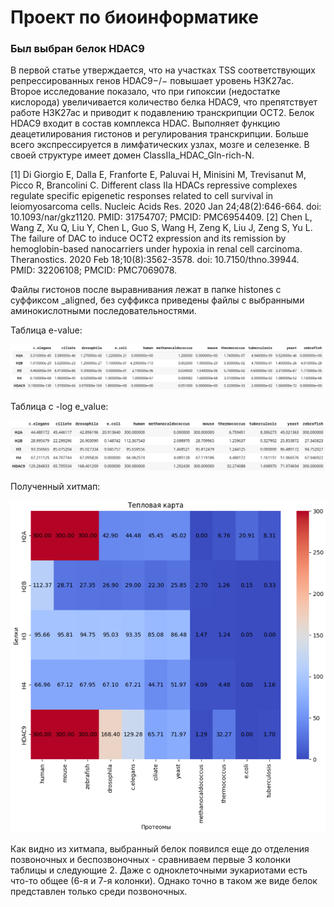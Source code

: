 # Проект по биоинформатике

### Был выбран белок HDAC9

В первой статье утверждается, что на участках TSS соответствующих репрессированных генов HDAC9−/− повышает уровень H3K27ac. 
Второе исследование показало, что при гипоксии (недостатке кислорода) увеличивается количество белка HDAC9, что препятствует работе H3K27ac и приводит к подавлению транскрипции OCT2.
Белок HDAC9 входит в состав комплекса HDAC.
Выполняет функцию деацетилирования гистонов и регулирования транскрипции.
Больше всего экспрессируется в лимфатических узлах, мозге и селезенке. 
В своей структуре имеет домен ClassIIa_HDAC_Gln-rich-N.

[1] Di Giorgio E, Dalla E, Franforte E, Paluvai H, Minisini M, Trevisanut M, Picco R, Brancolini C. Different class IIa HDACs repressive complexes regulate specific epigenetic responses related to cell survival in leiomyosarcoma cells. Nucleic Acids Res. 2020 Jan 24;48(2):646-664. doi: 10.1093/nar/gkz1120. PMID: 31754707; PMCID: PMC6954409.
[2] Chen L, Wang Z, Xu Q, Liu Y, Chen L, Guo S, Wang H, Zeng K, Liu J, Zeng S, Yu L. The failure of DAC to induce OCT2 expression and its remission by hemoglobin-based nanocarriers under hypoxia in renal cell carcinoma. Theranostics. 2020 Feb 18;10(8):3562-3578. doi: 10.7150/thno.39944. PMID: 32206108; PMCID: PMC7069078.

Файлы гистонов после выравнивания лежат в папке histones с суффиксом _aligned, без суффикса приведены файлы с выбранными аминокислотными последовательностями.

Таблица e-value:

![](e_value_table.png)

Таблица с -log e_value:

![](log_e_value_table.png)

Полученный хитмап:

![](heatmap.png)

Как видно из хитмапа, выбранный белок появился еще до отделения позвоночных и беспозвоночных - сравниваем первые 3 колонки таблицы и следующие 2. Даже с одноклеточными эукариотами есть что-то общее (6-я и 7-я колонки). Однако точно в таком же виде белок представлен только среди позвоночных.
